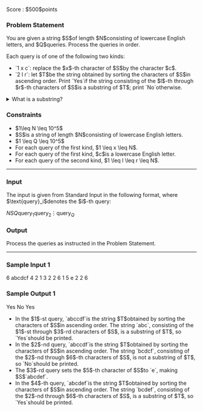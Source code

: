 
<div>

<span>

<span>

<p>
Score : $500$points
</p>

<div>

<section>

### **Problem Statement**

<p>
You are given a string $S$of length $N$consisting of lowercase English letters, and $Q$queries.  Process the queries in order.
</p>

<p>
Each query is of one of the following two kinds:
</p>

<ul>

<li>
`1 x c`: replace the $x$-th character of $S$by the character $c$.
</li>

<li>
`2 l r`: let $T$be the string obtained by sorting the characters of $S$in ascending order.  Print `Yes`if the string consisting of the $l$-th through $r$-th characters of $S$is a substring of $T$; print `No`otherwise.
</li>

</ul>

<details>

<summary>
What is a substring?
</summary>
A 
<strong>
substring
</strong>
of $S$is a string obtained by removing $0$or more initial characters and $0$or more final characters of $S$.
For example, `ab`is a substring of `abc`, while `ac`is not a substring of `abc`.


</details>

</section>

</div>

<div>

<section>

### **Constraints**

<ul>

<li>
$1\leq N \leq 10^5$
</li>

<li>
$S$is a string of length $N$consisting of lowercase English letters.
</li>

<li>
$1 \leq Q \leq 10^5$
</li>

<li>
For each query of the first kind, $1 \leq x \leq N$.
</li>

<li>
For each query of the first kind, $c$is a lowercase English letter.
</li>

<li>
For each query of the second kind, $1 \leq l \leq r \leq N$.
</li>

</ul>

</section>

</div>

---

<div>

<div>

<section>

### **Input**

<p>
The input is given from Standard Input in the following format, where $\text{query}_i$denotes the $i$-th query:
</p>

<div>

$N$$S$$Q$$\text{query}_1$$\text{query}_2$$\vdots$$\text{query}_Q$
</div>

</section>

</div>

<div>

<section>

### **Output**

<p>
Process the queries as instructed in the Problem Statement.  
</p>

</section>

</div>

</div>

---

<div>

<section>

### **Sample Input 1**

<div>

6
abcdcf
4
2 1 3
2 2 6
1 5 e
2 2 6

</div>

</section>

</div>

<div>

<section>

### **Sample Output 1**

<div>

Yes
No
Yes

</div>

<ul>

<li>
In the $1$-st query, `abccdf`is the string $T$obtained by sorting the characters of $S$in ascending order.
The string `abc`, consisting of the $1$-st through $3$-rd characters of $S$, is a substring of $T$, so `Yes`should be printed.
</li>

<li>
In the $2$-nd query, `abccdf`is the string $T$obtained by sorting the characters of $S$in ascending order.
The string `bcdcf`, consisting of the $2$-nd through $6$-th characters of $S$, is not a substring of $T$, so `No`should be printed.
</li>

<li>
The $3$-rd query sets the $5$-th character of $S$to `e`, making $S$`abcdef`.
</li>

<li>
In the $4$-th query, `abcdef`is the string $T$obtained by sorting the characters of $S$in ascending order.
The string `bcdef`, consisting of the $2$-nd through $6$-th characters of $S$, is a substring of $T$, so `Yes`should be printed.
</li>

</ul>

</section>

</div>

</span>

</span>

</div>

